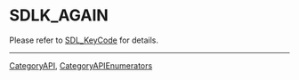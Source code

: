 # SDLK_AGAIN

Please refer to [SDL_KeyCode](SDL_KeyCode) for details.

----
[CategoryAPI](CategoryAPI), [CategoryAPIEnumerators](CategoryAPIEnumerators)

